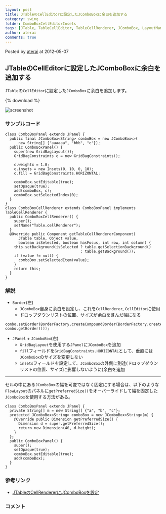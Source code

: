 ```yaml
---
layout: post
title: JTableのCellEditorに設定したJComboBoxに余白を追加する
category: swing
folder: ComboBoxCellEditorInsets
tags: [JTable, TableCellEditor, TableCellRenderer, JComboBox, LayoutManager]
author: aterai
comments: true
---
```


Posted by [aterai](http://terai.xrea.jp/aterai.html) at 2012-05-07

## JTableのCellEditorに設定したJComboBoxに余白を追加する
`JTable`の`CellEditor`に設定した`JComboBox`に余白を追加します。

{% download %}

![screenshot](https://lh4.googleusercontent.com/-dIea13PoJ70/T6c7YezP1BI/AAAAAAAABMQ/e0IqDjxhjpw/s800/ComboBoxCellEditorInsets.png)

### サンプルコード
<pre class="prettyprint"><code>class ComboBoxPanel extends JPanel {
  public final JComboBox&lt;String&gt; comboBox = new JComboBox&lt;&gt;(
      new String[] {"aaaaaa", "bbb", "c"});
  public ComboBoxPanel() {
    super(new GridBagLayout());
    GridBagConstraints c = new GridBagConstraints();

    c.weightx = 1.0;
    c.insets = new Insets(0, 10, 0, 10);
    c.fill = GridBagConstraints.HORIZONTAL;

    comboBox.setEditable(true);
    setOpaque(true);
    add(comboBox, c);
    comboBox.setSelectedIndex(0);
  }
}
class ComboBoxCellRenderer extends ComboBoxPanel implements TableCellRenderer {
  public ComboBoxCellRenderer() {
    super();
    setName("Table.cellRenderer");
  }
  @Override public Component getTableCellRendererComponent(
      JTable table, Object value,
      boolean isSelected, boolean hasFocus, int row, int column) {
    this.setBackground(isSelected ? table.getSelectionBackground()
                                  : table.getBackground());
    if (value != null) {
      comboBox.setSelectedItem(value);
    }
    return this;
  }
}
</code></pre>

### 解説
- `Border`(左)
    - `JComboBox`自身に余白を設定し、これを`CellRenderer`, `CellEditor`に使用
    - ドロップダウンリストの位置、サイズが余白を含んだ幅になる

<!-- dummy comment line for breaking list -->

<pre class="prettyprint"><code>combo.setBorder(BorderFactory.createCompoundBorder(BorderFactory.createEmptyBorder(8,10,8,10), combo.getBorder()));
</code></pre>

- `JPanel` + `JComboBox`(右)
    - `GridBagLayout`を使用する`JPanel`に`JComboBox`を追加
    - `fill`フィールドを`GridBagConstraints.HORIZONTAL`として、垂直には`JComboBox`のサイズを変更しない
    - `insets`フィールドを設定して、`JComboBox`の外側に別途(ドロップダウンリストの位置、サイズに影響しないように)余白を追加

<!-- dummy comment line for breaking list -->

- - - -
セルの中にある`JComboBox`の幅を可変ではなく固定にする場合は、以下のような`FlowLayout`のパネルに`getPreferredSize()`をオーバーライドして幅を固定した`JComboBox`を使用する方法がある。

<pre class="prettyprint"><code>class ComboBoxPanel extends JPanel {
  private String[] m = new String[] {"a", "b", "c"};
  protected JComboBox&lt;String&gt; comboBox = new JComboBox&lt;String&gt;(m) {
    @Override public Dimension getPreferredSize() {
      Dimension d = super.getPreferredSize();
      return new Dimension(40, d.height);
    }
  };
  public ComboBoxPanel() {
    super();
    setOpaque(true);
    comboBox.setEditable(true);
    add(comboBox);
  }
}
</code></pre>

### 参考リンク
- [JTableのCellRendererにJComboBoxを設定](http://terai.xrea.jp/Swing/ComboCellRenderer.html)

<!-- dummy comment line for breaking list -->

### コメント
